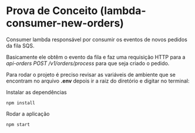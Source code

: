 # Prova de Conceito (lambda-consumer-new-orders)

Consumer lambda responsável por consumir os eventos de novos pedidos da fila SQS.

Basicamente ele obtêm o evento da fila e faz uma requisição HTTP para a *api-orders POST /v1/orders/process* para que seja criado o pedido.

Para rodar o projeto é preciso revisar as variáveis de ambiente que se encontram no arquivo **.env** depois ir a raiz do diretório e digitar no terminal:

Instalar as dependências
`````shellscript
npm install
`````

Rodar a aplicação
`````shellscript
npm start
`````
